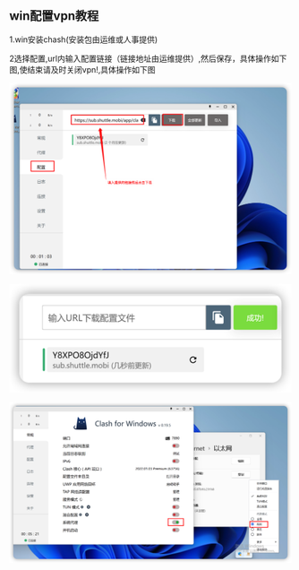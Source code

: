 ## win配置vpn教程


1.win安装chash(安装包由运维或人事提供)

2选择配置,url内输入配置链接（链接地址由运维提供）,然后保存，具体操作如下图,使结束请及时关闭vpn!,具体操作如下图

![Screenshot](img/win01.png)

![Screenshot](img/win02.png)

![Screenshot](img/win03.png)
